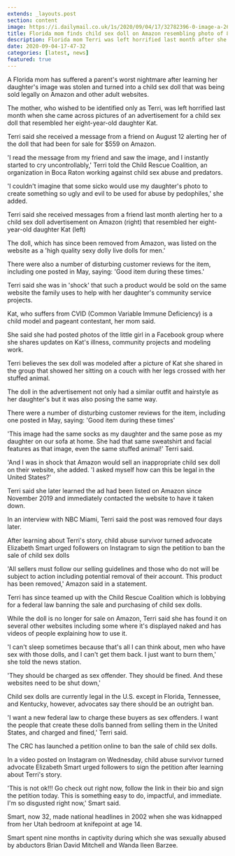 ```yaml
---
extends: _layouts.post
section: content
image: https://i.dailymail.co.uk/1s/2020/09/04/17/32782396-0-image-a-26_1599237850436.jpg 
title: Florida mom finds child sex doll on Amazon resembling photo of 8-year-old daughter 
description: Florida mom Terri was left horrified last month after she came across pictures of an advertisement for a $559 child sex doll on Amazon that resembled her eight-year-old daughter Kat. 
date: 2020-09-04-17-47-32 
categories: [latest, news] 
featured: true 
--- 
```

A Florida mom has suffered a parent's worst nightmare after learning her daughter's image was stolen and turned into a child sex doll that was being sold legally on Amazon and other adult websites. 

The mother, who wished to be identified only as Terri, was left horrified last month when she came across pictures of an advertisement for a child sex doll that resembled her eight-year-old daughter Kat. 

Terri said she received a message from a friend on August 12 alerting her of the doll that had been for sale for $559 on Amazon. 

'I read the message from my friend and saw the image, and I instantly started to cry uncontrollably,' Terri told the Child Rescue Coalition, an organization in Boca Raton working against child sex abuse and predators. 

'I couldn't imagine that some sicko would use my daughter's photo to create something so ugly and evil to be used for abuse by pedophiles,' she added. 

Terri said she received messages from a friend last month alerting her to a child sex doll advertisement on Amazon (right) that resembled her eight-year-old daughter Kat (left)

The doll, which has since been removed from Amazon, was listed on the website as a 'high quality sexy dolly live dolls for men.'

There were also a number of disturbing customer reviews for the item, including one posted in May, saying: 'Good item during these times.'

Terri said she was in 'shock' that such a product would be sold on the same website the family uses to help with her daughter's community service projects.

Kat, who suffers from CVID (Common Variable Immune Deficiency) is a child model and pageant contestant, her mom said. 

She said she had posted photos of the little girl in a Facebook group where she shares updates on Kat's illness, community projects and modeling work. 

Terri believes the sex doll was modeled after a picture of Kat she shared in the group that showed her sitting on a couch with her legs crossed with her stuffed animal.

The doll in the advertisement not only had a similar outfit and hairstyle as her daughter's but it was also posing the same way. 

There were a number of disturbing customer reviews for the item, including one posted in May, saying: 'Good item during these times'

'This image had the same socks as my daughter and the same pose as my daughter on our sofa at home. She had that same sweatshirt and facial features as that image, even the same stuffed animal!' Terri said. 

'And I was in shock that Amazon would sell an inappropriate child sex doll on their website, she added. 'I asked myself how can this be legal in the United States?' 

Terri said she later learned the ad had been listed on Amazon since November 2019 and immediately contacted the website to have it taken down.

In an interview with NBC Miami, Terri said the post was removed four days later.

After learning about Terri's story, child abuse survivor turned advocate Elizabeth Smart urged followers on Instagram to sign the petition to ban the sale of child sex dolls 

'All sellers must follow our selling guidelines and those who do not will be subject to action including potential removal of their account. This product has been removed,' Amazon said in a statement. 

Terri has since teamed up with the Child Rescue Coalition which is lobbying for a federal law banning the sale and purchasing of child sex dolls.

While the doll is no longer for sale on Amazon, Terri said she has found it on several other websites including some where it's displayed naked and has videos of people explaining how to use it.

'I can't sleep sometimes because that's all I can think about, men who have sex with those dolls, and I can't get them back. I just want to burn them,' she told the news station.

'They should be charged as sex offender. They should be fined. And these websites need to be shut down,'

Child sex dolls are currently legal in the U.S. except in Florida, Tennessee, and Kentucky, however, advocates say there should be an outright ban.

'I want a new federal law to charge these buyers as sex offenders. I want the people that create these dolls banned from selling them in the United States, and charged and fined,' Terri said. 

The CRC has launched a petition online to ban the sale of child sex dolls.

In a video posted on Instagram on Wednesday, child abuse survivor turned advocate Elizabeth Smart urged followers to sign the petition after learning about Terri's story.

'This is not ok!!! Go check out right now, follow the link in their bio and sign the petition today. This is something easy to do, impactful, and immediate. I'm so disgusted right now,' Smart said. 

Smart, now 32, made national headlines in 2002 when she was kidnapped from her Utah bedroom at knifepoint at age 14. 

Smart spent nine months in captivity during which she was sexually abused by abductors Brian David Mitchell and Wanda Ileen Barzee.


